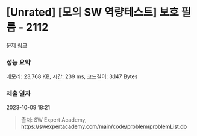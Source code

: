 # [Unrated] [모의 SW 역량테스트] 보호 필름 - 2112 

[문제 링크](https://swexpertacademy.com/main/code/problem/problemDetail.do?contestProbId=AV5V1SYKAaUDFAWu) 

### 성능 요약

메모리: 23,768 KB, 시간: 239 ms, 코드길이: 3,147 Bytes

### 제출 일자

2023-10-09 18:21



> 출처: SW Expert Academy, https://swexpertacademy.com/main/code/problem/problemList.do